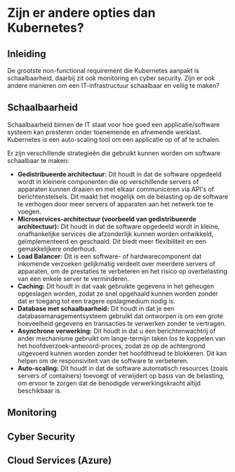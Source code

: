 # Zijn er andere opties dan Kubernetes?
## Inleiding
De grootste non-functional requirement die Kubernetes aanpakt is schaalbaarheid, daarbij zit ook monitoring en cyber security. Zijn er ook andere manieren om een IT-infrastructuur schaalbaar en veilig te maken?

## Schaalbaarheid
Schaalbaarheid binnen de IT staat voor hoe goed een applicatie/software systeem kan presteren onder toenemende en afnemende werklast. Kubernetes is een auto-scaling tool om een applicatie op of af te schalen.
  
Er zijn verschillende strategieën die gebruikt kunnen worden om software schaalbaar te maken:

- **Gedistribueerde architectuur:** Dit houdt in dat de software opgedeeld wordt in kleinere componenten die op verschillende servers of apparaten kunnen draaien en met elkaar communiceren via API's of berichtenstelsels. Dit maakt het mogelijk om de belasting op de software te verhogen door meer servers of apparaten aan het netwerk toe te voegen.
- **Microservices-architectuur (voorbeeld van gedistribueerde architectuur):** Dit houdt in dat de software opgedeeld wordt in kleine, onafhankelijke services die afzonderlijk kunnen worden ontwikkeld, geïmplementeerd en geschaald. Dit biedt meer flexibiliteit en een gemakkelijkere onderhoud.
- **Load Balancer:** Dit is een software- of hardwarecomponent dat inkomende verzoeken gelijkmatig verdeelt over meerdere servers of apparaten, om de prestaties te verbeteren en het risico op overbelasting van een enkele server te verminderen.
- **Caching:** Dit houdt in dat vaak gebruikte gegevens in het geheugen opgeslagen worden, zodat ze snel opgehaald kunnen worden zonder dat er toegang tot een tragere opslagmedium nodig is.
- **Database met schaalbaarheid:** Dit houdt in dat je een databasemanagementsysteem gebruikt dat ontworpen is om een grote hoeveelheid gegevens en transacties te verwerken zonder te vertragen.
- **Asynchrone verwerking:** Dit houdt in dat u een berichtenwachtrij of ander mechanisme gebruikt om lange-termijn taken los te koppelen van het hoofdverzoek-antwoord-proces, zodat ze op de achtergrond uitgevoerd kunnen worden zonder het hoofdthread te blokkeren. Dit kan helpen om de responsiviteit van de software te verbeteren.
- **Auto-scaling:** Dit houdt in dat de software automatisch resources (zoals servers of containers) toevoegt of verwijdert op basis van de belasting, om ervoor te zorgen dat de benodigde verwerkingskracht altijd beschikbaar is.

## Monitoring

## Cyber Security

## Cloud Services (Azure)
